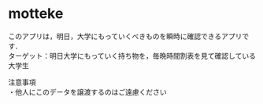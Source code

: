 # motteke
このアプリは，明日，大学にもっていくべきものを瞬時に確認できるアプリです．<br>
ターゲット：明日大学にもっていく持ち物を，毎晩時間割表を見て確認している大学生<br>

注意事項<br>
・他人にこのデータを譲渡するのはご遠慮ください
